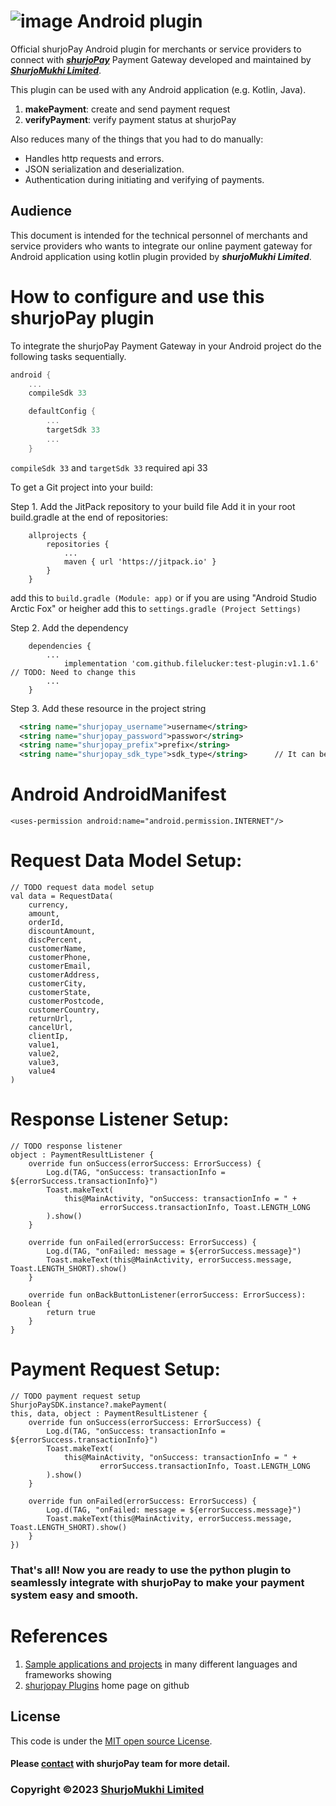 # ![image](https://user-images.githubusercontent.com/57352037/155895117-523cfb9e-d895-47bf-a962-2bcdda49ad66.png) Android plugin

Official shurjoPay Android plugin for merchants or service providers to connect with [**_shurjoPay_**](https://shurjopay.com.bd) Payment Gateway developed and maintained by [_**ShurjoMukhi Limited**_](https://shurjomukhi.com.bd).

This plugin can be used with any Android application (e.g. Kotlin, Java).

1. **makePayment**: create and send payment request
2. **verifyPayment**: verify payment status at shurjoPay

Also reduces many of the things that you had to do manually:

- Handles http requests and errors.
- JSON serialization and deserialization.
- Authentication during initiating and verifying of payments.
## Audience
This document is intended for the technical personnel of merchants and service providers who wants to integrate our online payment gateway for Android application using kotlin plugin provided by _**shurjoMukhi Limited**_.

# How to configure and use this shurjoPay plugin
To integrate the shurjoPay Payment Gateway in your Android project do the following tasks sequentially.

```gradle
android {
    ...
    compileSdk 33

    defaultConfig {
        ...
        targetSdk 33
        ...
    }
```
```compileSdk 33``` and ```targetSdk 33``` required api 33

To get a Git project into your build:

Step 1. Add the JitPack repository to your build file
Add it in your root build.gradle at the end of repositories:
```gradel
	allprojects {
		repositories {
			...
			maven { url 'https://jitpack.io' }
		}
	}
  ```
 add this to ```build.gradle (Module: app)``` or if you are using "Android Studio Arctic Fox" or heigher add this to ```settings.gradle (Project Settings)```
  
  Step 2. Add the dependency
```gradel
	dependencies {
		...
	        implementation 'com.github.filelucker:test-plugin:v1.1.6'     // TODO: Need to change this
		...
	}
  ```
  
  Step 3. Add these resource in the project string
  
  ```xml
    <string name="shurjopay_username">username</string>
    <string name="shurjopay_password">passwor</string>
    <string name="shurjopay_prefix">prefix</string>
    <string name="shurjopay_sdk_type">sdk_type</string>      // It can be "sandbox", "live", "ipn-sandbox" or "ipn-live"
  ```
  
# Android AndroidManifest

```git_android_manifest_xml
<uses-permission android:name="android.permission.INTERNET"/>
```

# Request Data Model Setup:

```git_request_data_model_setup
// TODO request data model setup
val data = RequestData(
    currency,
    amount,
    orderId,
    discountAmount,
    discPercent,
    customerName,
    customerPhone,
    customerEmail,
    customerAddress,
    customerCity,
    customerState,
    customerPostcode,
    customerCountry,
    returnUrl,
    cancelUrl,
    clientIp,
    value1,
    value2,
    value3,
    value4
)
```

# Response Listener Setup:


```git_response_listener_setup
// TODO response listener
object : PaymentResultListener {
    override fun onSuccess(errorSuccess: ErrorSuccess) {
        Log.d(TAG, "onSuccess: transactionInfo = ${errorSuccess.transactionInfo}")
        Toast.makeText(
            this@MainActivity, "onSuccess: transactionInfo = " +
                    errorSuccess.transactionInfo, Toast.LENGTH_LONG
        ).show()
    }
    
    override fun onFailed(errorSuccess: ErrorSuccess) {
        Log.d(TAG, "onFailed: message = ${errorSuccess.message}")
        Toast.makeText(this@MainActivity, errorSuccess.message, Toast.LENGTH_SHORT).show()
    }
    
    override fun onBackButtonListener(errorSuccess: ErrorSuccess): Boolean {
        return true
    }
}
```

# Payment Request Setup:

```git_payment_request_setup
// TODO payment request setup
ShurjoPaySDK.instance?.makePayment(
this, data, object : PaymentResultListener {
    override fun onSuccess(errorSuccess: ErrorSuccess) {
        Log.d(TAG, "onSuccess: transactionInfo = ${errorSuccess.transactionInfo}")
        Toast.makeText(
            this@MainActivity, "onSuccess: transactionInfo = " +
                    errorSuccess.transactionInfo, Toast.LENGTH_LONG
        ).show()
    }

    override fun onFailed(errorSuccess: ErrorSuccess) {
        Log.d(TAG, "onFailed: message = ${errorSuccess.message}")
        Toast.makeText(this@MainActivity, errorSuccess.message, Toast.LENGTH_SHORT).show()
    }
})
```

### That's all! Now you are ready to use the python plugin to seamlessly integrate with shurjoPay to make your payment system easy and smooth.

# References

1. [Sample applications and projects](https://github.com/shurjopay-plugins/sp-plugin-usage-examples) in many different languages and frameworks showing 
2. [shurjopay Plugins](https://github.com/shurjopay-plugins) home page on github

## License
This code is under the [MIT open source License](LICENSE).
#### Please [contact](https://shurjopay.com.bd/#contacts) with shurjoPay team for more detail.
### Copyright ©️2023 [ShurjoMukhi Limited](https://shurjopay.com.bd/)
  
